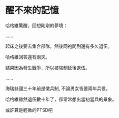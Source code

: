 # 醒不來的記憶


哈格維驚醒，回想剛剛的夢境：  

......  

起床之後要去集合部隊，然後同袍問到還有多久退伍。  

哈格維回答還有兩天。  

結果因為發生戰爭，所以被強制延後退伍。  

......  

海瑞絲國三十年前是徵兵制, 不論男女皆要兩年兵役。  

哈格維雖然退伍數十年了，卻常常想出當初當兵的景象。  

或許算是輕微的PTSD吧  
